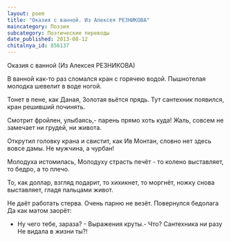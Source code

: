 ```yaml
---
layout: poem
title: "Оказия с ванной. Из Алексея РЕЗНИКОВА"
maincategory: Поэзия
subcategory: Поэтические переводы
date_published: 2013-08-12
chitalnya_id: 856137
---
```




Оказия с ванной
(Из Алексея РЕЗНИКОВА)

В ванной как-то раз сломался
кран с горячею водой.
Пышнотелая молодка 
шевелит в воде ногой. 

Тонет в пене, как Даная,
Золотая вьётся прядь.
Тут сантехник появился, 
кран решивший починять.

Смотрит фройлен, улыбаясь,-
парень прямо хоть куда!
Жаль, совсем не замечает
ни грудей, ни живота.

Открутил головку крана
и свистит, как Ив Монтан,
словно нет здесь вовсе дамы.
Не мужчина, а чурбан!

Молодуха истомилась,
Молодуху страсть печёт -
то колено выставляет,
то бедро, а то плечо.

То, как доллар, взгляд подарит,
то хихикнет, то моргнёт,
ножку снова выставляет,
гладя пальцами живот.

Не даёт работать стерва.
Очень парню не везёт.
Повернулся бедолага
Да как матом заорёт:

- Ну чего тебе, зараза? -
Выражения круты.-
Что? Сантехника ни разу
Не видала в жизни ты?!






